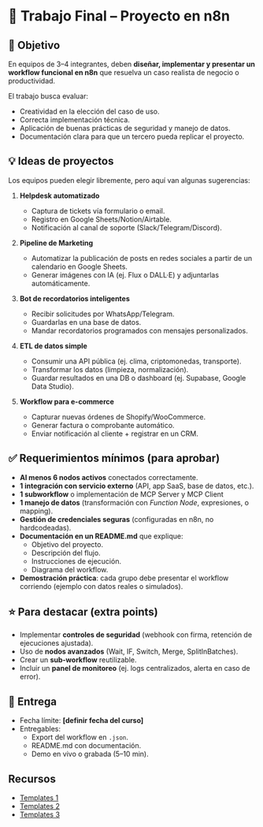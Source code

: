 # 📘 Trabajo Final – Proyecto en n8n

## 🎯 Objetivo
En equipos de 3–4 integrantes, deben **diseñar, implementar y presentar un workflow funcional en n8n** que resuelva un caso realista de negocio o productividad.  

El trabajo busca evaluar:  
- Creatividad en la elección del caso de uso.  
- Correcta implementación técnica.  
- Aplicación de buenas prácticas de seguridad y manejo de datos.  
- Documentación clara para que un tercero pueda replicar el proyecto.  


## 💡 Ideas de proyectos
Los equipos pueden elegir libremente, pero aquí van algunas sugerencias:  

1. **Helpdesk automatizado**  
   - Captura de tickets vía formulario o email.  
   - Registro en Google Sheets/Notion/Airtable.  
   - Notificación al canal de soporte (Slack/Telegram/Discord).  

2. **Pipeline de Marketing**  
   - Automatizar la publicación de posts en redes sociales a partir de un calendario en Google Sheets.  
   - Generar imágenes con IA (ej. Flux o DALL·E) y adjuntarlas automáticamente.  

3. **Bot de recordatorios inteligentes**  
   - Recibir solicitudes por WhatsApp/Telegram.  
   - Guardarlas en una base de datos.  
   - Mandar recordatorios programados con mensajes personalizados.  

4. **ETL de datos simple**  
   - Consumir una API pública (ej. clima, criptomonedas, transporte).  
   - Transformar los datos (limpieza, normalización).  
   - Guardar resultados en una DB o dashboard (ej. Supabase, Google Data Studio).  

5. **Workflow para e-commerce**  
   - Capturar nuevas órdenes de Shopify/WooCommerce.  
   - Generar factura o comprobante automático.  
   - Enviar notificación al cliente + registrar en un CRM.  


## ✅ Requerimientos mínimos (para aprobar)
- **Al menos 6 nodos activos** conectados correctamente.  
- **1 integración con servicio externo** (API, app SaaS, base de datos, etc.).  
- **1 subworkflow** o implementación de MCP Server y MCP Client
- **1 manejo de datos** (transformación con *Function Node*, expresiones, o mapping).  
- **Gestión de credenciales seguras** (configuradas en n8n, no hardcodeadas).  
- **Documentación en un README.md** que explique:  
  - Objetivo del proyecto.  
  - Descripción del flujo.  
  - Instrucciones de ejecución.  
  - Diagrama del workflow.  
- **Demostración práctica**: cada grupo debe presentar el workflow corriendo (ejemplo con datos reales o simulados).  


## ⭐ Para destacar (extra points)
- Implementar **controles de seguridad** (webhook con firma, retención de ejecuciones ajustada).  
- Uso de **nodos avanzados** (Wait, IF, Switch, Merge, SplitInBatches).  
- Crear un **sub-workflow** reutilizable.  
- Incluir un **panel de monitoreo** (ej. logs centralizados, alerta en caso de error).  


## 📅 Entrega
- Fecha límite: **[definir fecha del curso]**  
- Entregables:  
  - Export del workflow en `.json`.  
  - README.md con documentación.  
  - Demo en vivo o grabada (5–10 min).  

## Recursos

- [Templates 1](https://github.com/enescingoz/awesome-n8n-templates)
- [Templates 2](https://github.com/wassupjay/n8n-free-templates)
- [Templates 3](https://github.com/Zie619/n8n-workflows)
